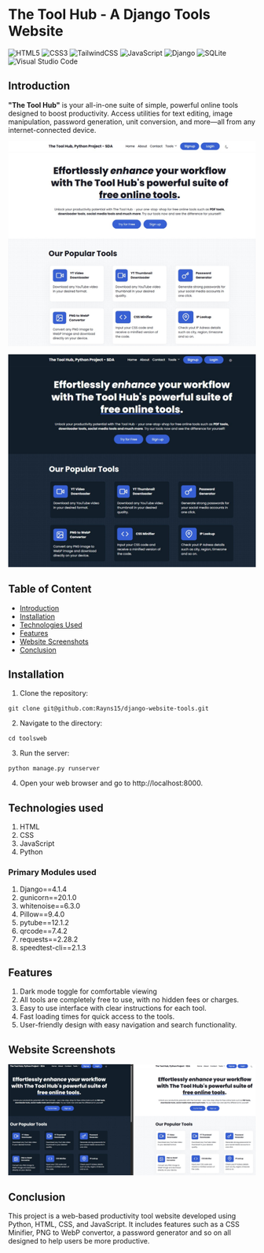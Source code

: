 # The Tool Hub - A Django Tools Website

![HTML5](https://img.shields.io/badge/html5-%23E34F26.svg?style=for-the-badge&logo=html5&logoColor=white)
![CSS3](https://img.shields.io/badge/css3-%231572B6.svg?style=for-the-badge&logo=css3&logoColor=white)
![TailwindCSS](https://img.shields.io/badge/tailwindcss-%2338B2AC.svg?style=for-the-badge&logo=tailwind-css&logoColor=white)
![JavaScript](https://img.shields.io/badge/javascript-%23323330.svg?style=for-the-badge&logo=javascript&logoColor=%23F7DF1E)
![Django](https://img.shields.io/badge/django-%23092E20.svg?style=for-the-badge&logo=django&logoColor=white)
![SQLite](https://img.shields.io/badge/sqlite-%2307405e.svg?style=for-the-badge&logo=sqlite&logoColor=white)
![Visual Studio Code](https://img.shields.io/badge/Visual%20Studio%20Code-0078d7.svg?style=for-the-badge&logo=visual-studio-code&logoColor=white)

## Introduction
**"The Tool Hub"** is your all-in-one suite of simple, powerful online tools designed to boost productivity. Access utilities for text editing, image manipulation, password generation, unit conversion, and more—all from any internet-connected device.

![The-Tool-Hub](https://github.com/Rayns15/django-website-tools/blob/6fcddc831833a78ead63a2075f0aa1bb1db2a5d3/static/img/The%20Tool%20Hub%20light.jpg)

![The-Tool-Hub-dark](https://github.com/Rayns15/django-website-tools/blob/6fcddc831833a78ead63a2075f0aa1bb1db2a5d3/static/img/The%20Tool%20Hub%20dark.jpg)

## Table of Content
  * [Introduction](#introduction)
  * [Installation](#installation)
  * [Technologies Used](#technologies-used)
  * [Features](#features)
  * [Website Screenshots](#website-screenshots)
  * [Conclusion](#conclusion)

## Installation
1. Clone the repository:
```
git clone git@github.com:Rayns15/django-website-tools.git
```
2. Navigate to the directory:
```
cd toolsweb
```
3. Run the server:
```
python manage.py runserver
```
4. Open your web browser and go to http://localhost:8000.
  
  
## Technologies used
1. HTML
2. CSS
3. JavaScript
4. Python

### Primary Modules used
1. Django==4.1.4
2. gunicorn==20.1.0
3. whitenoise==6.3.0
4. Pillow==9.4.0
5. pytube==12.1.2
6. qrcode==7.4.2
7. requests==2.28.2
8. speedtest-cli==2.1.3

## Features
1. Dark mode toggle for comfortable viewing
2. All tools are completely free to use, with no hidden fees or charges.
3. Easy to use interface with clear instructions for each tool.
4. Fast loading times for quick access to the tools.
5. User-friendly design with easy navigation and search functionality.

## Website Screenshots

![tools](https://github.com/Rayns15/django-website-tools/blob/6fcddc831833a78ead63a2075f0aa1bb1db2a5d3/static/img/The%20Tool%20Hub%20screenshot.jpg)

## Conclusion
This project is a web-based productivity tool website developed using Python, HTML, CSS, and JavaScript. It includes features such as a CSS Minifier, PNG to WebP convertor, a password generator and so on all designed to help users be more productive.

